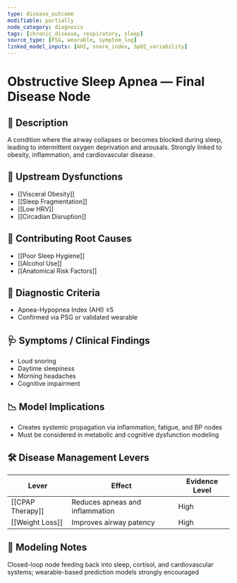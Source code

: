 ```yaml
---
type: disease_outcome
modifiable: partially
node_category: diagnosis
tags: [chronic_disease, respiratory, sleep]
source_type: [PSG, wearable, symptom_log]
linked_model_inputs: [AHI, snore_index, SpO2_variability]
---
```


# Obstructive Sleep Apnea — Final Disease Node

## 🧨 Description
A condition where the airway collapses or becomes blocked during sleep, leading to intermittent oxygen deprivation and arousals. Strongly linked to obesity, inflammation, and cardiovascular disease.

## 🔁 Upstream Dysfunctions
- [[Visceral Obesity]]
- [[Sleep Fragmentation]]
- [[Low HRV]]
- [[Circadian Disruption]]

## 🔁 Contributing Root Causes
- [[Poor Sleep Hygiene]]
- [[Alcohol Use]]
- [[Anatomical Risk Factors]]

## 🔬 Diagnostic Criteria
- Apnea-Hypopnea Index (AHI) ≥5
- Confirmed via PSG or validated wearable

## 🩺 Symptoms / Clinical Findings
- Loud snoring
- Daytime sleepiness
- Morning headaches
- Cognitive impairment

## 📉 Model Implications
- Creates systemic propagation via inflammation, fatigue, and BP nodes
- Must be considered in metabolic and cognitive dysfunction modeling

## 🛠 Disease Management Levers
| Lever                     | Effect                  | Evidence Level |
|---------------------------|--------------------------|----------------|
| [[CPAP Therapy]]          | Reduces apneas and inflammation | High     |
| [[Weight Loss]]           | Improves airway patency  | High           |

## 🧠 Modeling Notes
Closed-loop node feeding back into sleep, cortisol, and cardiovascular systems; wearable-based prediction models strongly encouraged
